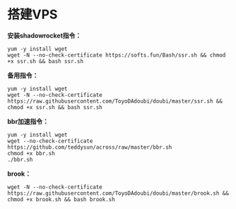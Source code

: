 # 搭建VPS

**安装shadowrocket指令：**
```
yum -y install wget
wget -N --no-check-certificate https://softs.fun/Bash/ssr.sh && chmod +x ssr.sh && bash ssr.sh
```

**备用指令：**
```
yum -y install wget
wget -N --no-check-certificate https://raw.githubusercontent.com/ToyoDAdoubi/doubi/master/ssr.sh && chmod +x ssr.sh && bash ssr.sh
```


**bbr加速指令：**
```
yum -y install wget
wget --no-check-certificate https://github.com/teddysun/across/raw/master/bbr.sh
chmod +x bbr.sh
./bbr.sh
```


**brook：**
```
wget -N --no-check-certificate https://raw.githubusercontent.com/ToyoDAdoubi/doubi/master/brook.sh && chmod +x brook.sh && bash brook.sh
```
